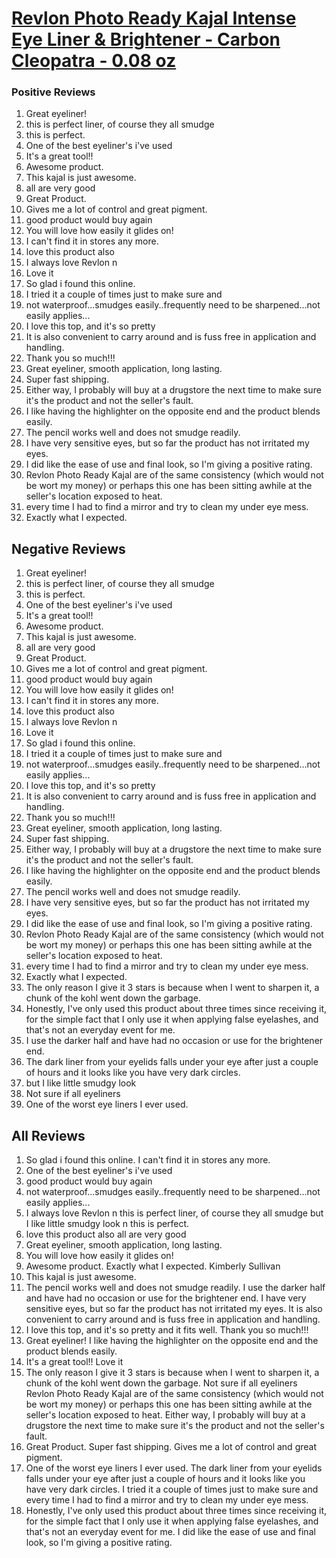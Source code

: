 # [Revlon Photo Ready Kajal Intense Eye Liner &amp; Brightener - Carbon Cleopatra - 0.08 oz](https://products.checkmycream.com/products/Revlon-Photo-Ready-Kajal-Intense-Eye-Liner-and-Brightener-Carbon-Cleopatra-0.08-oz.html)

### Positive Reviews

<ol>
      <li>Great eyeliner!</li>
      <li>this is perfect liner, of course they all smudge</li>
      <li>this is perfect.</li>
      <li>One of the best eyeliner&#x27;s i&#x27;ve used</li>
      <li>It&#x27;s a great tool!!</li>
      <li>Awesome product.  </li>
      <li>This kajal is just awesome.</li>
      <li>all are very good</li>
      <li>Great Product.  </li>
      <li>Gives me a lot of control and great pigment.</li>
      <li>good product would buy again</li>
      <li>You will love how easily it glides on!</li>
      <li>I can&#x27;t find it in stores any more.</li>
      <li>love this product also  </li>
      <li>I always love Revlon n</li>
      <li>Love it</li>
      <li>So glad i found this online.</li>
      <li>I tried it a couple of times just to make sure and</li>
      <li>not waterproof...smudges easily..frequently need to be sharpened...not easily applies...</li>
      <li>I love this top, and it&#x27;s so pretty</li>
      <li>It is also convenient to carry around and is fuss free in application and handling.</li>
      <li>Thank  you so much!!!</li>
      <li>Great eyeliner, smooth application, long lasting.</li>
      <li>Super fast shipping.  </li>
      <li>Either way, I probably will buy at a drugstore the next time to make sure it&#x27;s the product and not the seller&#x27;s fault.</li>
      <li>I like having the highlighter on the opposite end and the product blends easily.</li>
      <li>The pencil works well and does not smudge readily.</li>
      <li>I  have very sensitive eyes, but so far the product has not irritated my eyes.</li>
      <li>I did like the ease of use and final look, so I&#x27;m giving a positive rating.</li>
      <li>Revlon Photo Ready Kajal are of the same consistency (which would not be wort my money) or perhaps this one has been sitting awhile at the seller&#x27;s location exposed to heat.</li>
      <li>every time I had to find a mirror and try to clean my under eye mess.</li>
      <li>Exactly what I expected.  </li>
</ol>


<h2>Negative Reviews</h2>
<ol>
<li> Great eyeliner!</li>
<li> this is perfect liner, of course they all smudge</li>
<li> this is perfect.</li>
<li> One of the best eyeliner&#x27;s i&#x27;ve used</li>
<li> It&#x27;s a great tool!!</li>
<li> Awesome product.  </li>
<li> This kajal is just awesome.</li>
<li> all are very good</li>
<li> Great Product.  </li>
<li> Gives me a lot of control and great pigment.</li>
<li> good product would buy again</li>
<li> You will love how easily it glides on!</li>
<li> I can&#x27;t find it in stores any more.</li>
<li> love this product also  </li>
<li> I always love Revlon n</li>
<li> Love it</li>
<li> So glad i found this online.</li>
<li> I tried it a couple of times just to make sure and</li>
<li> not waterproof...smudges easily..frequently need to be sharpened...not easily applies...</li>
<li> I love this top, and it&#x27;s so pretty</li>
<li> It is also convenient to carry around and is fuss free in application and handling.</li>
<li> Thank  you so much!!!</li>
<li> Great eyeliner, smooth application, long lasting.</li>
<li> Super fast shipping.  </li>
<li> Either way, I probably will buy at a drugstore the next time to make sure it&#x27;s the product and not the seller&#x27;s fault.</li>
<li> I like having the highlighter on the opposite end and the product blends easily.</li>
<li> The pencil works well and does not smudge readily.</li>
<li> I  have very sensitive eyes, but so far the product has not irritated my eyes.</li>
<li> I did like the ease of use and final look, so I&#x27;m giving a positive rating.</li>
<li> Revlon Photo Ready Kajal are of the same consistency (which would not be wort my money) or perhaps this one has been sitting awhile at the seller&#x27;s location exposed to heat.</li>
<li> every time I had to find a mirror and try to clean my under eye mess.</li>
<li> Exactly what I expected.  </li>
<li> The only reason I give it 3 stars is because when I went to sharpen it, a chunk of the kohl went down the garbage.</li>
<li> Honestly, I&#x27;ve only used this product about three times since receiving it, for the simple fact that I only use it when applying false eyelashes, and that&#x27;s not an everyday event for me.</li>
<li> I use the darker half and have had no occasion or use for the brightener end.</li>
<li> The dark liner from your eyelids falls under your eye after just a couple of hours and it looks like you have very dark circles.</li>
<li> but I like little smudgy look</li>
<li> Not sure if all eyeliners</li>
<li> One of the worst eye liners I ever used.</li>
</ol>

<h2>All Reviews</h2>

<ol>
    <li> So glad i found this online. I can&#x27;t find it in stores any more.</li>
    <li> One of the best eyeliner&#x27;s i&#x27;ve used</li>
    <li> good product would buy again</li>
    <li> not waterproof...smudges easily..frequently need to be sharpened...not easily applies...</li>
    <li> I always love Revlon n this is perfect liner, of course they all smudge but I like little smudgy look n this is perfect.</li>
    <li> love this product also  all are very good</li>
    <li> Great eyeliner, smooth application, long lasting.</li>
    <li> You will love how easily it glides on!</li>
    <li> Awesome product.  Exactly what I expected.  Kimberly Sullivan</li>
    <li> This kajal is just awesome.</li>
    <li> The pencil works well and does not smudge readily. I use the darker half and have had no occasion or use for the brightener end. I  have very sensitive eyes, but so far the product has not irritated my eyes. It is also convenient to carry around and is fuss free in application and handling.</li>
    <li> I love this top, and it&#x27;s so pretty and it fits well.  Thank  you so much!!!</li>
    <li> Great eyeliner! I like having the highlighter on the opposite end and the product blends easily.</li>
    <li> It&#x27;s a great tool!! Love it</li>
    <li> The only reason I give it 3 stars is because when I went to sharpen it, a chunk of the kohl went down the garbage. Not sure if all eyeliners Revlon Photo Ready Kajal are of the same consistency (which would not be wort my money) or perhaps this one has been sitting awhile at the seller&#x27;s location exposed to heat. Either way, I probably will buy at a drugstore the next time to make sure it&#x27;s the product and not the seller&#x27;s fault.</li>
    <li> Great Product.  Super fast shipping.  Gives me a lot of control and great pigment.</li>
    <li> One of the worst eye liners I ever used. The dark liner from your eyelids falls under your eye after just a couple of hours and it looks like you have very dark circles. I tried it a couple of times just to make sure and every time I had to find a mirror and try to clean my under eye mess.</li>
    <li> Honestly, I&#x27;ve only used this product about three times since receiving it, for the simple fact that I only use it when applying false eyelashes, and that&#x27;s not an everyday event for me. I did like the ease of use and final look, so I&#x27;m giving a positive rating.</li>
</ol>




